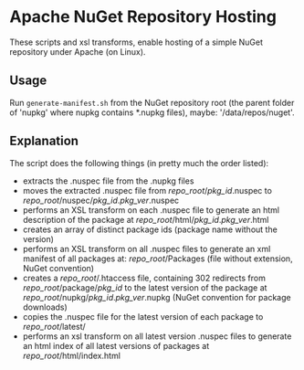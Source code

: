 # Apache NuGet Repository Hosting

These scripts and xsl transforms, enable hosting of a simple NuGet repository under Apache (on Linux).

## Usage

Run `generate-manifest.sh` from the NuGet repository root (the parent folder of 'nupkg' where nupkg contains *.nupkg files), maybe: '/data/repos/nuget'.

## Explanation

The script does the following things (in pretty much the order listed):

- extracts the .nuspec file from the .nupkg files
- moves the extracted .nuspec file from *repo_root*/*pkg_id*.nuspec to *repo_root*/nuspec/*pkg_id*.*pkg_ver*.nuspec
- performs an XSL transform on each .nuspec file to generate an html description of the package at *repo_root*/html/*pkg_id*.*pkg_ver*.html
- creates an array of distinct package ids (package name without the version)
- performs an XSL transform on all .nuspec files to generate an xml manifest of all packages at: *repo_root*/Packages (file without extension, NuGet convention)
- creates a *repo_root*/.htaccess file, containing 302 redirects from *repo_root*/package/*pkg_id* to the latest version of the package at *repo_root*/nupkg/*pkg_id*.*pkg_ver*.nupkg (NuGet convention for package downloads)
- copies the .nuspec file for the latest version of each package to *repo_root*/latest/
- performs an xsl transform on all latest version .nuspec files to generate an html index of all latest versions of packages at *repo_root*/html/index.html
